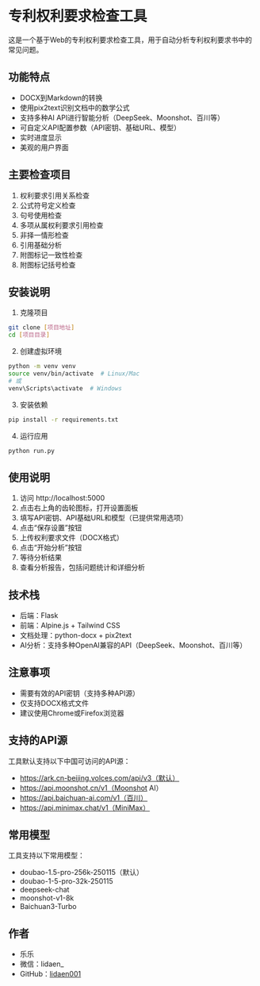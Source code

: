 # 专利权利要求检查工具

这是一个基于Web的专利权利要求检查工具，用于自动分析专利权利要求书中的常见问题。

## 功能特点

- DOCX到Markdown的转换
- 使用pix2text识别文档中的数学公式
- 支持多种AI API进行智能分析（DeepSeek、Moonshot、百川等）
- 可自定义API配置参数（API密钥、基础URL、模型）
- 实时进度显示
- 美观的用户界面

## 主要检查项目

1. 权利要求引用关系检查
2. 公式符号定义检查
3. 句号使用检查
4. 多项从属权利要求引用检查
5. 非择一情形检查
6. 引用基础分析
7. 附图标记一致性检查
8. 附图标记括号检查

## 安装说明

1. 克隆项目
```bash
git clone [项目地址]
cd [项目目录]
```

2. 创建虚拟环境
```bash
python -m venv venv
source venv/bin/activate  # Linux/Mac
# 或
venv\Scripts\activate  # Windows
```

3. 安装依赖
```bash
pip install -r requirements.txt
```

4. 运行应用
```bash
python run.py
```

## 使用说明

1. 访问 http://localhost:5000
2. 点击右上角的齿轮图标，打开设置面板
3. 填写API密钥、API基础URL和模型（已提供常用选项）
4. 点击“保存设置”按钮
5. 上传权利要求文件（DOCX格式）
6. 点击“开始分析”按钮
7. 等待分析结果
8. 查看分析报告，包括问题统计和详细分析

## 技术栈

- 后端：Flask
- 前端：Alpine.js + Tailwind CSS
- 文档处理：python-docx + pix2text
- AI分析：支持多种OpenAI兼容的API（DeepSeek、Moonshot、百川等）

## 注意事项

- 需要有效的API密钥（支持多种API源）
- 仅支持DOCX格式文件
- 建议使用Chrome或Firefox浏览器

## 支持的API源

工具默认支持以下中国可访问的API源：

- https://ark.cn-beijing.volces.com/api/v3（默认）
- https://api.moonshot.cn/v1（Moonshot AI）
- https://api.baichuan-ai.com/v1（百川）
- https://api.minimax.chat/v1（MiniMax）

## 常用模型

工具支持以下常用模型：
- doubao-1.5-pro-256k-250115（默认）
- doubao-1-5-pro-32k-250115
- deepseek-chat
- moonshot-v1-8k
- Baichuan3-Turbo

## 作者

- 乐乐
- 微信：lidaen_
- GitHub：[lidaen001](https://github.com/lidaen001)